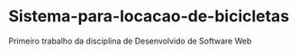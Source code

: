 # Sistema-para-locacao-de-bicicletas
Primeiro trabalho da disciplina de Desenvolvido de Software Web
